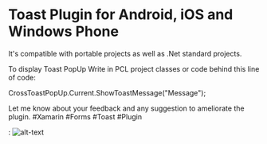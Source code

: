 # Toast Plugin for Android, iOS  and Windows Phone
It's compatible with portable projects as well as .Net standard projects.

To display Toast PopUp Write in PCL project classes or code behind  this line of code: 

CrossToastPopUp.Current.ShowToastMessage("Message");


Let me know about your feedback and any suggestion to ameliorate the plugin.
#Xamarin #Forms #Toast #Plugin


: ![alt-text](https://github.com/ishrakland/ListViewWithSubListView/blob/master/capturegif.gif)
